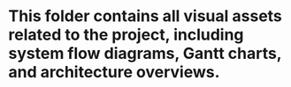 # This folder contains all visual assets related to the project, including system flow diagrams, Gantt charts, and architecture overviews.
